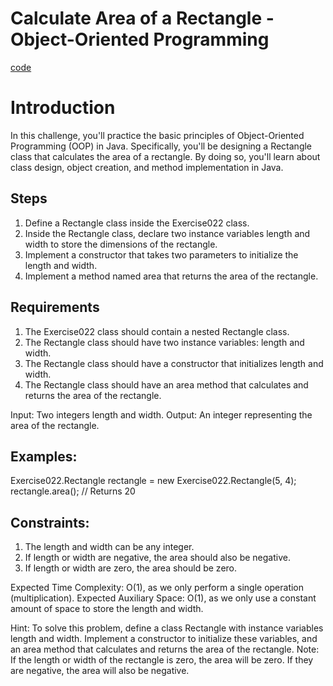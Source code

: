 # Calculate Area of a Rectangle - Object-Oriented Programming

[code](Exercise022.java)

# Introduction

In this challenge, you'll practice the basic principles of Object-Oriented Programming (OOP) in Java. Specifically, you'll be designing a Rectangle class that calculates the area of a rectangle. By doing so, you'll learn about class design, object creation, and method implementation in Java.

## Steps

1. Define a Rectangle class inside the Exercise022 class.
2. Inside the Rectangle class, declare two instance variables length and width to store the dimensions of the rectangle.
3. Implement a constructor that takes two parameters to initialize the length and width.
4. Implement a method named area that returns the area of the rectangle.

## Requirements

1. The Exercise022 class should contain a nested Rectangle class.
2. The Rectangle class should have two instance variables: length and width.
3. The Rectangle class should have a constructor that initializes length and width.
4. The Rectangle class should have an area method that calculates and returns the area of the rectangle.

Input: Two integers length and width.
Output: An integer representing the area of the rectangle.

## Examples:

Exercise022.Rectangle rectangle = new Exercise022.Rectangle(5, 4);
rectangle.area(); // Returns 20

## Constraints:

1. The length and width can be any integer.
2. If length or width are negative, the area should also be negative.
3. If length or width are zero, the area should be zero.

Expected Time Complexity: O(1), as we only perform a single operation (multiplication).
Expected Auxiliary Space: O(1), as we only use a constant amount of space to store the length and width.

Hint: To solve this problem, define a class Rectangle with instance variables length and width. Implement a constructor to initialize these variables, and an area method that calculates and returns the area of the rectangle.
Note: If the length or width of the rectangle is zero, the area will be zero. If they are negative, the area will also be negative.
